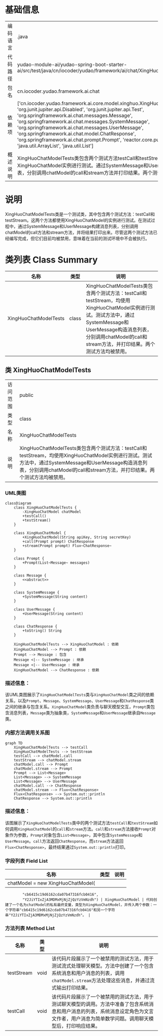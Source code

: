 # 基础信息

|      |      |
|------|------|
| 编码语言 | .java |
| 代码路径 | yudao-module-ai/yudao-spring-boot-starter-ai/src/test/java/cn/iocoder/yudao/framework/ai/chat/XingHuoChatModelTests.java |
| 包名 | cn.iocoder.yudao.framework.ai.chat |
| 依赖项 | ['cn.iocoder.yudao.framework.ai.core.model.xinghuo.XingHuoChatModel', 'org.junit.jupiter.api.Disabled', 'org.junit.jupiter.api.Test', 'org.springframework.ai.chat.messages.Message', 'org.springframework.ai.chat.messages.SystemMessage', 'org.springframework.ai.chat.messages.UserMessage', 'org.springframework.ai.chat.model.ChatResponse', 'org.springframework.ai.chat.prompt.Prompt', 'reactor.core.publisher.Flux', 'java.util.ArrayList', 'java.util.List'] |
| 概述说明 | XingHuoChatModelTests类包含两个测试方法testCall和testStream，均使用XingHuoChatModel实例进行测试。通过SystemMessage和UserMessage构造消息列表，分别调用chatModel的call和stream方法并打印结果。两个测试方法均被禁用。 |

# 说明

XingHuoChatModelTests类是一个测试类，其中包含两个测试方法：testCall和testStream。这两个方法都使用XingHuoChatModel的实例进行测试。在测试过程中，通过SystemMessage和UserMessage构建消息列表，分别调用chatModel的call方法和stream方法，并将结果打印出来。尽管这两个测试方法已经编写完成，但它们目前均被禁用，意味着在当前的测试环境中不会被执行。

# 类列表 Class Summary

| 名称   | 类型  | 说明 |
|-------|------|-------------|
| XingHuoChatModelTests | class | XingHuoChatModelTests类包含两个测试方法：testCall和testStream，均使用XingHuoChatModel实例进行测试。测试方法中，通过SystemMessage和UserMessage构造消息列表，分别调用chatModel的call和stream方法，并打印结果。两个测试方法均被禁用。 |



## 类 XingHuoChatModelTests

|      |      |
|------|------|
| 访问范围 | public |
| 类型 | class |
| 名称 | XingHuoChatModelTests |
| 说明 | XingHuoChatModelTests类包含两个测试方法：testCall和testStream，均使用XingHuoChatModel实例进行测试。测试方法中，通过SystemMessage和UserMessage构造消息列表，分别调用chatModel的call和stream方法，并打印结果。两个测试方法均被禁用。 |


### UML类图

```mermaid
classDiagram
    class XingHuoChatModelTests {
        -XingHuoChatModel chatModel
        +testCall()
        +testStream()
    }

    class XingHuoChatModel {
        +XingHuoChatModel(String apiKey, String secretKey)
        +call(Prompt prompt) ChatResponse
        +stream(Prompt prompt) Flux~ChatResponse~
    }

    class Prompt {
        +Prompt(List~Message~ messages)
    }

    class Message {
        <<abstract>>
    }

    class SystemMessage {
        +SystemMessage(String content)
    }

    class UserMessage {
        +UserMessage(String content)
    }

    class ChatResponse {
        +toString() String
    }

    XingHuoChatModelTests --> XingHuoChatModel : 依赖
    XingHuoChatModel --> Prompt : 依赖
    Prompt --> Message : 包含
    Message <|-- SystemMessage : 继承
    Message <|-- UserMessage : 继承
    XingHuoChatModel --> ChatResponse : 依赖
```

### 描述信息：
该UML类图展示了`XingHuoChatModelTests`类与`XingHuoChatModel`类之间的依赖关系，以及`Prompt`、`Message`、`SystemMessage`、`UserMessage`和`ChatResponse`类之间的继承与包含关系。`XingHuoChatModel`类负责与聊天模型交互，`Prompt`类包含消息列表，`Message`类为抽象类，`SystemMessage`和`UserMessage`继承自`Message`类。


### 内部方法调用关系图

```mermaid
graph TD
    XingHuoChatModelTests --> testCall
    XingHuoChatModelTests --> testStream
    testCall --> chatModel.call
    testStream --> chatModel.stream
    chatModel.call --> Prompt
    chatModel.stream --> Prompt
    Prompt --> List<Message>
    List<Message> --> SystemMessage
    List<Message> --> UserMessage
    chatModel.call --> ChatResponse
    chatModel.stream --> Flux<ChatResponse>
    Flux<ChatResponse> --> System.out::println
    ChatResponse --> System.out::println
```

### 描述信息：
该图展示了`XingHuoChatModelTests`类中的两个测试方法`testCall`和`testStream`如何调用`XingHuoChatModel`的`call`和`stream`方法。`call`和`stream`方法接收`Prompt`对象作为参数，`Prompt`对象包含`List<Message>`，其中包含`SystemMessage`和`UserMessage`。`call`方法返回`ChatResponse`，而`stream`方法返回`Flux<ChatResponse>`，最终结果通过`System.out::println`打印。

### 字段列表 Field List

| 名称  | 类型  | 说明 |
|-------|-------|------|
| chatModel = new XingHuoChatModel(
            "cb6415c19d6162cda07b47316fcb0416",
            "Y2JiYTIxZjA3MDMxMjNjZjQzYzVmNzdh") | XingHuoChatModel | 代码创建了一个名为chatModel的私有最终变量，类型为XingHuoChatModel，并传入两个参数：一个字符串"cb6415c19d6162cda07b47316fcb0416"和另一个字符串"Y2JiYTIxZjA3MDMxMjNjZjQzYzVmNzdh"。 |

### 方法列表 Method List

| 名称  | 类型  | 说明 |
|-------|-------|------|
| testStream | void | 该代码片段展示了一个被禁用的测试方法，用于测试流式处理聊天模型。方法中创建了一个包含系统消息和用户消息的列表，调用`chatModel.stream`方法处理这些消息，并通过流式输出打印结果。 |
| testCall | void | 该代码片段展示了一个被禁用的测试方法，用于测试聊天模型的调用。方法中准备了包含系统消息和用户消息的列表，系统消息设定角色为文言文作者，用户消息为简单数学问题。调用聊天模型后，打印响应结果。 |




